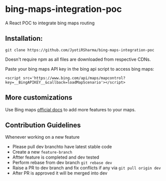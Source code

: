 # bing-maps-integration-poc
A React POC to integrate bing maps routing

## Installation:
```git clone https://github.com/JyotiRSharma/bing-maps-integration-poc```

Doesn't require npm as all files are downloaded from respective CDNs.

Paste your bing maps API key in the bing api script to access bing maps:

```<script src='https://www.bing.com/api/maps/mapcontrol?key=__BingAPIKEY__&callback=loadMapScenario'></script>```

## More customizations
Use Bing maps [official docs](https://www.bing.com/api/maps/sdkrelease/mapcontrol/isdk/directionscreatetruckroute#HTML) to add more features to your maps.

## Contribution Guidelines
Whenever working on a new feature
- Please pull dev branchto have latest stable code
- Create a new ```feature-branch```
- Aftter feature is completed and dev tested
- Perform rebase from dev branch
```git rebase dev```
- Raise a PR to dev branch and fix conflicts if any via
```git pull origin dev```
- After PR is approved it will be merged into dev

